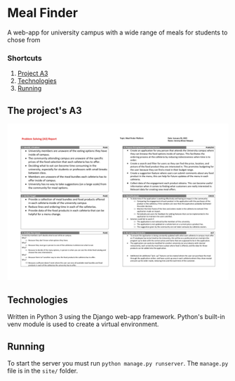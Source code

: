 # Meal Finder
A web-app for university campus with a wide range of meals for students to chose from

### Shortcuts
1. [Project A3](#the-projects-a3)
2. [Technologies](#technologies)
3. [Running](#running)

## The project's A3
![A3](A3.jpg)

## Technologies
Written in Python 3 using the Django web-app framework. Python's built-in
venv module is used to create a virtual environment.

## Running
To start the server you must run `python manage.py runserver`. The `manage.py` file is
in the `site/` folder.